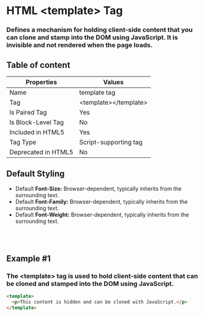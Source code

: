 # HTML &lt;template&gt; Tag

### Defines a mechanism for holding client-side content that you can clone and stamp into the DOM using JavaScript. It is invisible and not rendered when the page loads.



## Table of content


| Properties            | Values                                                               |
|---------------------|----------------------------------------------------------------------|
| Name                | template tag                                                |
| Tag                 | &lt;template&gt;&lt;/template&gt;                                            |
| Is Paired Tag       | Yes                                                  |
| Is Block-Level Tag  | No                                |
| Included in HTML5   | Yes     |
| Tag Type            | Script-supporting tag     |
| Deprecated in HTML5 | No     |


## Default Styling


-	Default **Font-Size:** Browser-dependent, typically inherits from the surrounding text.
-	Default **Font-Family:** Browser-dependent, typically inherits from the surrounding text.
-	Default **Font-Weight:** Browser-dependent, typically inherits from the surrounding text.


<br>
<br>

## Example #1
### The &lt;template&gt; tag is used to hold client-side content that can be cloned and stamped into the DOM using JavaScript.
```html
<template>
  <p>This content is hidden and can be cloned with JavaScript.</p>
</template>
``` 
<br>
<br>


